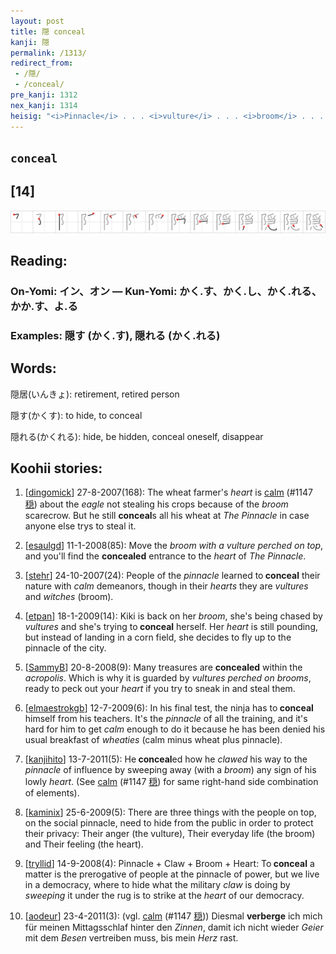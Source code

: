 ```yaml
---
layout: post
title: 隠 conceal
kanji: 隠
permalink: /1313/
redirect_from:
 - /隠/
 - /conceal/
pre_kanji: 1312
nex_kanji: 1314
heisig: "<i>Pinnacle</i> . . . <i>vulture</i> . . . <i>broom</i> . . . <i>heart</i>. Compare the element sat the right to the kanji for <i>calm</i> (Frame 1230)."
---
```


## `conceal`

## [14]

<div class="stroke"><img src="../images/E99AA0.png" /></div>

## Reading:

### On-Yomi: イン、オン &mdash; Kun-Yomi: かく.す、かく.し、かく.れる、かか.す、よ.る

### Examples: 隠す (かく.す), 隠れる (かく.れる)

## Words:

隠居(いんきょ): retirement, retired person

隠す(かくす): to hide, to conceal

隠れる(かくれる): hide, be hidden, conceal oneself, disappear

## Koohii stories:

1) [<a href="http://kanji.koohii.com/profile/dingomick">dingomick</a>] 27-8-2007(168): The wheat farmer&#039;s <em>heart</em> is <a href="../1147">calm</a> <span class="index">(#1147 <a href="http://jisho.org/kanji/details/穏">穏</a>)</span> about the <em>eagle</em> not stealing his crops because of the <em>broom</em> scarecrow. But he still <strong>conceal</strong>s all his wheat at <em>The Pinnacle</em> in case anyone else trys to steal it. 

2) [<a href="http://kanji.koohii.com/profile/esaulgd">esaulgd</a>] 11-1-2008(85): Move the <em>broom with a vulture perched on top</em>, and you&#039;ll find the <strong>concealed</strong> entrance to the <em>heart</em> of <em>The Pinnacle</em>. 

3) [<a href="http://kanji.koohii.com/profile/stehr">stehr</a>] 24-10-2007(24): People of the <em>pinnacle</em> learned to<strong> conceal</strong> their nature with <em>calm</em> demeanors, though in their <em>hearts</em> they are <em>vultures</em> and <em>witches</em> (broom). 

4) [<a href="http://kanji.koohii.com/profile/etpan">etpan</a>] 18-1-2009(14): Kiki is back on her <em>broom</em>, she&#039;s being chased by <em>vultures</em> and she&#039;s trying to<strong> conceal</strong> herself. Her <em>heart</em> is still pounding, but instead of landing in a corn field, she decides to fly up to the pinnacle of the city. 

5) [<a href="http://kanji.koohii.com/profile/SammyB">SammyB</a>] 20-8-2008(9): Many treasures are <strong>concealed</strong> within the <em>acropolis</em>. Which is why it is guarded by <em>vultures perched on brooms</em>, ready to peck out your <em>heart</em> if you try to sneak in and steal them. 

6) [<a href="http://kanji.koohii.com/profile/elmaestrokgb">elmaestrokgb</a>] 12-7-2009(6): In his final test, the ninja has to<strong> conceal</strong> himself from his teachers. It&#039;s the <em>pinnacle</em> of all the training, and it&#039;s hard for him to get <em>calm</em> enough to do it because he has been denied his usual breakfast of <em>wheaties</em> (calm minus wheat plus pinnacle). 

7) [<a href="http://kanji.koohii.com/profile/kanjihito">kanjihito</a>] 13-7-2011(5): He<strong> conceal</strong>ed how he <em>clawed</em> his way to the <em>pinnacle</em> of influence by sweeping away (with a <em>broom</em>) any sign of his lowly <em>heart</em>. (See <a href="../1147">calm</a> <span class="index">(#1147 <a href="http://jisho.org/kanji/details/穏">穏</a>)</span> for same right-hand side combination of elements). 

8) [<a href="http://kanji.koohii.com/profile/kaminix">kaminix</a>] 25-6-2009(5): There are three things with the people on top, on the social pinnacle, need to hide from the public in order to protect their privacy: Their anger (the vulture), Their everyday life (the broom) and Their feeling (the heart). 

9) [<a href="http://kanji.koohii.com/profile/tryllid">tryllid</a>] 14-9-2008(4): Pinnacle + Claw + Broom + Heart: To<strong> conceal</strong> a matter is the prerogative of people at the pinnacle of power, but we live in a democracy, where to hide what the military <em>claw</em> is doing by <em>sweeping</em> it under the rug is to strike at the <em>heart</em> of our democracy. 

10) [<a href="http://kanji.koohii.com/profile/aodeur">aodeur</a>] 23-4-2011(3): (vgl. <a href="../1147">calm</a> <span class="index">(#1147 <a href="http://jisho.org/kanji/details/穏">穏</a>)</span>) Diesmal <strong>verberge</strong> ich mich für meinen Mittagsschlaf hinter den <em>Zinnen</em>, damit ich nicht wieder <em>Geier</em> mit dem <em>Besen</em> vertreiben muss, bis mein <em>Herz</em> rast. 
